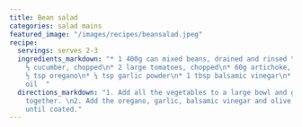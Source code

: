 ```yaml
---
title: Bean salad
categories: salad mains
featured_image: "/images/recipes/beansalad.jpeg"
recipe:
  servings: serves 2-3
  ingredients_markdown: "* 1 400g can mixed beans, drained and rinsed \n* 160g sweetcorn\n*
    ⅓ cucumber, chopped\n* 2 large tomatoes, chopped\n* 60g artichoke, chopped \n*
    ½ tsp oregano\n* ¼ tsp garlic powder\n* 1 tbsp balsamic vinegar\n* 2 tbsp olive
    oil  "
  directions_markdown: "1. Add all the vegetables to a large bowl and gently toss
    together. \n2. Add the oregano, garlic, balsamic vinegar and olive oil, then toss
    until coated."
---
```

